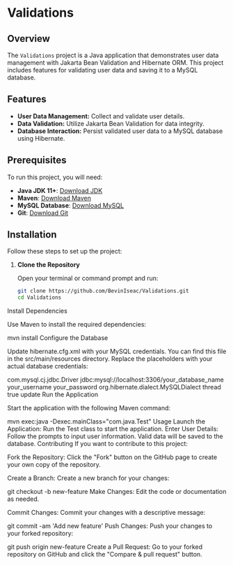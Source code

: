 # Validations

## Overview

The `Validations` project is a Java application that demonstrates user data management with Jakarta Bean Validation and Hibernate ORM. This project includes features for validating user data and saving it to a MySQL database.

## Features

- **User Data Management:** Collect and validate user details.
- **Data Validation:** Utilize Jakarta Bean Validation for data integrity.
- **Database Interaction:** Persist validated user data to a MySQL database using Hibernate.

## Prerequisites

To run this project, you will need:

- **Java JDK 11+**: [Download JDK](https://www.oracle.com/java/technologies/javase-downloads.html)
- **Maven**: [Download Maven](https://maven.apache.org/download.cgi)
- **MySQL Database**: [Download MySQL](https://dev.mysql.com/downloads/mysql/)
- **Git**: [Download Git](https://git-scm.com/downloads)

## Installation

Follow these steps to set up the project:

1. **Clone the Repository**

   Open your terminal or command prompt and run:

   ```sh
   git clone https://github.com/BevinIseac/Validations.git
   cd Validations
   
Install Dependencies

Use Maven to install the required dependencies:


mvn install
Configure the Database

Update hibernate.cfg.xml with your MySQL credentials. You can find this file in the src/main/resources directory. Replace the placeholders with your actual database credentials:


<hibernate-configuration>
    <session-factory>
        <property name="hibernate.connection.driver_class">com.mysql.cj.jdbc.Driver</property>
        <property name="hibernate.connection.url">jdbc:mysql://localhost:3306/your_database_name</property>
        <property name="hibernate.connection.username">your_username</property>
        <property name="hibernate.connection.password">your_password</property>
        <property name="hibernate.dialect">org.hibernate.dialect.MySQLDialect</property>
        <property name="hibernate.current_session_context_class">thread</property>
        <property name="hibernate.show_sql">true</property>
        <property name="hibernate.hbm2ddl.auto">update</property>
    </session-factory>
</hibernate-configuration>
Run the Application

Start the application with the following Maven command:


mvn exec:java -Dexec.mainClass="com.java.Test"
Usage
Launch the Application: Run the Test class to start the application.
Enter User Details: Follow the prompts to input user information. Valid data will be saved to the database.
Contributing
If you want to contribute to this project:

Fork the Repository: Click the "Fork" button on the GitHub page to create your own copy of the repository.

Create a Branch: Create a new branch for your changes:

git checkout -b new-feature
Make Changes: Edit the code or documentation as needed.

Commit Changes: Commit your changes with a descriptive message:


git commit -am 'Add new feature'
Push Changes: Push your changes to your forked repository:


git push origin new-feature
Create a Pull Request: Go to your forked repository on GitHub and click the "Compare & pull request" button.
